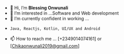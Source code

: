 - 👋 Hi, I’m **Blessing Onwunali**
- 👀 I’m interested in ...Software and Web development
- 🌱 I’m currently confident in working ...
- ```` bash
  Java, Reactjs, Kotlin, UI/UX and Android
  ````
- 📫 How to reach me ... [+2349014074161] or [Chikaonwunali2019@gmail.com]

<!---
Blessing is a ✨ special ✨ repository because its `README.md` (this file) appears on your GitHub profile.
You can click the Preview link to take a look at your changes.
--->
